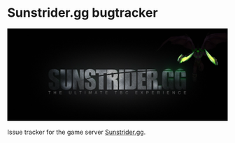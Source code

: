 # Sunstrider.gg bugtracker

![Bugtracker banner](https://github.com/SunstriderEmu/SunBugTracker/blob/main/Illi_BUG_BANNER.png)

Issue tracker for the game server [Sunstrider.gg](https://sunstrider.gg/).
